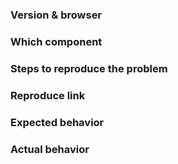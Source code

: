 <!-- 
If you're reporting a bug, pls fill below sections.
It is also good to provide a reproduce.
Template address: https://codepen.io/wxsm/pen/VMGRwG
Otherwise, feel free to remove them as wish.
-->

### Version & browser


### Which component


### Steps to reproduce the problem


### Reproduce link


### Expected behavior


### Actual behavior

